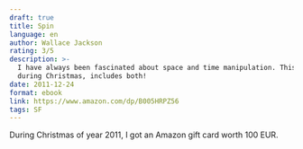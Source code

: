 ```yaml
---
draft: true
title: Spin
language: en
author: Wallace Jackson
rating: 3/5
description: >-
  I have always been fascinated about space and time manipulation. This book, bought
  during Christmas, includes both!
date: 2011-12-24
format: ebook
link: https://www.amazon.com/dp/B005HRPZ56
tags: SF
---
```


During Christmas of year 2011, I got an Amazon gift card worth 100 EUR.